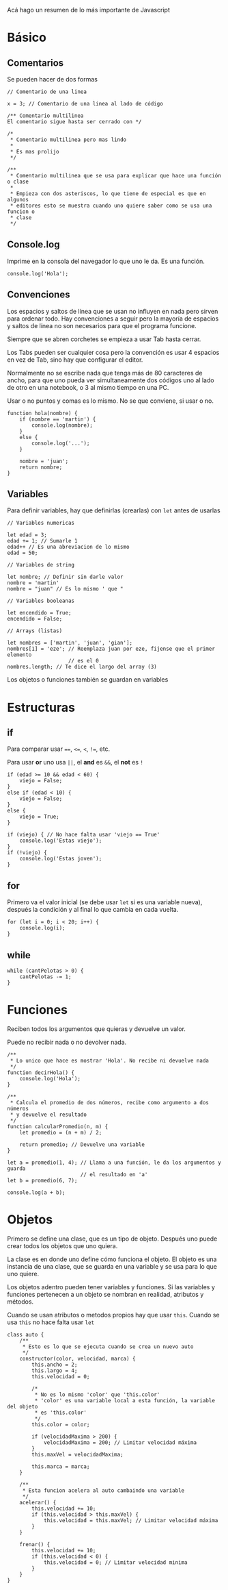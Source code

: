 Acá hago un resumen de lo más importante de Javascript

Básico
======

Comentarios
-----------

Se pueden hacer de dos formas

~~~~~~~~~~~~{.javascript}
// Comentario de una linea

x = 3; // Comentario de una linea al lado de código

/** Comentario multilinea
El comentario sigue hasta ser cerrado con */

/*
 * Comentario multilinea pero mas lindo
 *
 * Es mas prolijo
 */

/**
 * Comentario multilinea que se usa para explicar que hace una función o clase
 *
 * Empieza con dos asteriscos, lo que tiene de especial es que en algunos
 * editores esto se muestra cuando uno quiere saber como se usa una funcion o
 * clase
 */
~~~~~~~~~~~~~~~~~~~~~~~~~

Console.log
-----------

Imprime en la consola del navegador lo que uno le da. Es una función.

~~~~~~~~~~~~{.javascript}
console.log('Hola');
~~~~~~~~~~~~~~~~~~~~~~~~~

Convenciones
------------

Los espacios y saltos de línea que se usan no influyen en nada pero sirven para
ordenar todo. Hay convenciones a seguir pero la mayoría de espacios y saltos de
línea no son necesarios para que el programa funcione.

Siempre que se abren corchetes se empieza a usar Tab hasta cerrar.

Los Tabs pueden ser cualquier cosa pero la convención es usar 4 espacios en vez
de Tab, sino hay que configurar el editor.

Normalmente no se escribe nada que tenga más de 80 caracteres de ancho, para que
uno pueda ver simultaneamente dos códigos uno al lado de otro en una notebook, o
3 al mismo tiempo en una PC.

Usar o no puntos y comas es lo mismo. No se que conviene, si usar o no.

~~~~~~~~~~~~{.javascript}
function hola(nombre) {
    if (nombre == 'martin') {
        console.log(nombre);
    }
    else {
        console.log('...');
    }
    
    nombre = 'juan';
    return nombre;
}
~~~~~~~~~~~~~~~~~~~~~~~~~


Variables
---------

Para definir variables, hay que definirlas (crearlas) con ```let``` antes de
usarlas

~~~~~~~~~~~~{.javascript}
// Variables numericas

let edad = 3;
edad += 1; // Sumarle 1
edad++ // Es una abreviacion de lo mismo
edad = 50;

// Variables de string

let nombre; // Definir sin darle valor
nombre = 'martin'
nombre = "juan" // Es lo mismo ' que "

// Variables booleanas

let encendido = True;
encendido = False;

// Arrays (listas)

let nombres = ['martin', 'juan', 'gian'];
nombres[1] = 'eze'; // Reemplaza juan por eze, fijense que el primer elemento
                    // es el 0
nombres.length; // Te dice el largo del array (3)
~~~~~~~~~~~~~~~~~~~~~~~~~

Los objetos o funciones también se guardan en variables

Estructuras
===========

if
--

Para comparar usar ```==```, ```<=```, ```<```, ```!=```, etc.

Para usar **or** uno usa ```||```, el **and** es ```&&```, el **not** es ```!```

~~~~~~~~~~~~{.javascript}
if (edad >= 10 && edad < 60) {
    viejo = False;
}
else if (edad < 10) {
    viejo = False;
}
else {
    viejo = True;
}

if (viejo) { // No hace falta usar 'viejo == True'
    console.log('Estas viejo');
}
if (!viejo) {
    console.log('Estas joven');
}
~~~~~~~~~~~~~~~~~~~~~~~~~

for
---

Primero va el valor inicial (se debe usar ```let``` si es una variable nueva),
después la condición y al final lo que cambia en cada vuelta.

~~~~~~~~~~~~{.javascript}
for (let i = 0; i < 20; i++) {
    console.log(i);
}
~~~~~~~~~~~~~~~~~~~~~~~~~

while
-----

~~~~~~~~~~~~{.javascript}
while (cantPelotas > 0) {
    cantPelotas -= 1;
}
~~~~~~~~~~~~~~~~~~~~~~~~~

Funciones
=========

Reciben todos los argumentos que quieras y devuelve un valor.

Puede no recibir nada o no devolver nada.

~~~~~~~~~~~~{.javascript}
/**
 * Lo unico que hace es mostrar 'Hola'. No recibe ni devuelve nada
 */
function decirHola() {
    console.log('Hola');
}

/**
 * Calcula el promedio de dos números, recibe como argumento a dos números
 * y devuelve el resultado
 */
function calcularPromedio(n, m) {
    let promedio = (n + m) / 2;

    return promedio; // Devuelve una variable
}

let a = promedio(1, 4); // Llama a una función, le da los argumentos y guarda
                        // el resultado en 'a'
let b = promedio(6, 7);

console.log(a + b);
~~~~~~~~~~~~~~~~~~~~~~~~~

Objetos
=======

Primero se define una clase, que es un tipo de objeto. Después uno puede crear
todos los objetos que uno quiera.

La clase es en donde uno define cómo funciona el objeto. El objeto es una
instancia de una clase, que se guarda en una variable y se usa para lo que uno
quiere.

Los objetos adentro pueden tener variables y funciones. Si las variables y
funciones pertenecen a un objeto se nombran en realidad, atributos y métodos.

Cuando se usan atributos o metodos propios hay que usar ```this```. Cuando se
usa ```this``` no hace falta usar ```let```

~~~~~~~~~~~~{.javascript}
class auto {
    /**
     * Esto es lo que se ejecuta cuando se crea un nuevo auto
     */
    constructor(color, velocidad, marca) {
        this.ancho = 2;
        this.largo = 4;
        this.velocidad = 0;
        
        /*
         * No es lo mismo 'color' que 'this.color'
         * 'color' es una variable local a esta función, la variable del objeto
         * es 'this.color'
         */
        this.color = color;

        if (velocidadMaxima > 200) {
            velocidadMaxima = 200; // Limitar velocidad máxima
        }
        this.maxVel = velocidadMaxima;

        this.marca = marca;
    }
    
    /**
     * Esta funcion acelera al auto cambaindo una variable
     */
    acelerar() {
        this.velocidad += 10;
        if (this.velocidad > this.maxVel) {
            this.velocidad = this.maxVel; // Limitar velocidad máxima
        }
    }

    frenar() {
        this.velocidad += 10;
        if (this.velocidad < 0) {
            this.velocidad = 0; // Limitar velocidad minima
        }
    }
}
~~~~~~~~~~~~~~~~~~~~~~~~~
